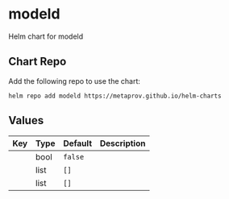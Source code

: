 # modeld

Helm chart for modeld

## Chart Repo

Add the following repo to use the chart:

```console
helm repo add modeld https://metaprov.github.io/helm-charts
```

## Values

| Key | Type | Default | Description |
|-----|------|---------|-------------|
|  | bool | `false` |  |
|  | list | `[]` |  |
|  | list | `[]` |  |